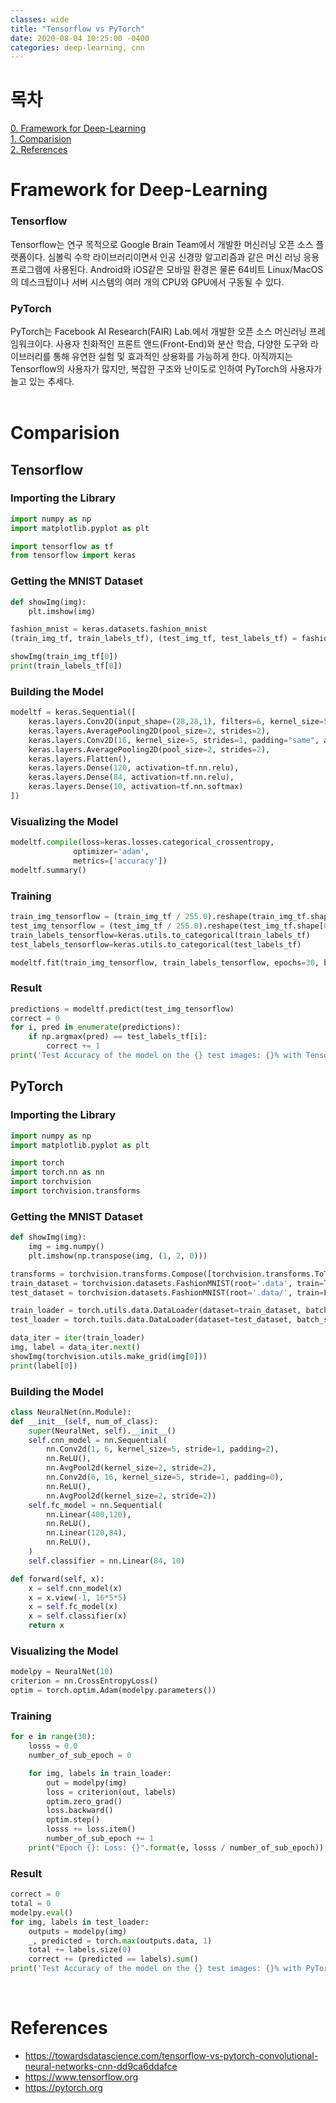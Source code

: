 ```yaml
---
classes: wide
title: "Tensorflow vs PyTorch"
date: 2020-08-04 10:25:00 -0400
categories: deep-learning, cnn
---
```


# 목차
[0. Framework for Deep-Learning](#framework-for-deep-learning)   
[1. Comparision](#comparision)   
[2. References](#references)
<br>

# Framework for Deep-Learning
### Tensorflow
Tensorflow는 연구 목적으로 Google Brain Team에서 개발한 머신러닝 오픈 소스 플랫폼이다. 심볼릭 수학 라이브러리이면서 인공 신경망 알고리즘과 같은 머신 러닝 응용프로그램에 사용된다. Android와 iOS같은 모바일 환경은 물론 64비트 Linux/MacOS의 데스크탑이나 서버 시스템의 여러 개의 CPU와 GPU에서 구동될 수 있다. 

### PyTorch
PyTorch는 Facebook AI Research(FAIR) Lab.에서 개발한  오픈 소스 머신러닝 프레임워크이다. 사용자 친화적인 프론트 앤드(Front-End)와 분산 학습, 다양한 도구와 라이브러리를 통해 유연한 실험 및 효과적인 상용화를 가능하게 한다. 아직까지는 Tensorflow의 사용자가 많지만, 복잡한 구조와 난이도로 인하여 PyTorch의 사용자가 늘고 있는 추세다.   
<br>


# Comparision
## Tensorflow
### Importing the Library
```python
import numpy as np
import matplotlib.pyplot as plt

import tensorflow as tf
from tensorflow import keras
```
### Getting the MNIST Dataset
```python
def showImg(img):   
    plt.imshow(img)

fashion_mnist = keras.datasets.fashion_mnist
(train_img_tf, train_labels_tf), (test_img_tf, test_labels_tf) = fashion_mnist.load_data()

showImg(train_img_tf[0])
print(train_labels_tf[0])
```
### Building the Model
```python
modeltf = keras.Sequential([   
    keras.layers.Conv2D(input_shape=(28,28,1), filters=6, kernel_size=5, strides=1, padding="same", activation=tf.nn.relu),
    keras.layers.AveragePooling2D(pool_size=2, strides=2),
    keras.layers.Conv2D(16, kernel_size=5, strides=1, padding="same", activation=tf.nn.relu),
    keras.layers.AveragePooling2D(pool_size=2, strides=2),
    keras.layers.Flatten(),
    keras.layers.Dense(120, activation=tf.nn.relu),
    keras.layers.Dense(84, activation=tf.nn.relu),
    keras.layers.Dense(10, activation=tf.nn.softmax)
])
```
### Visualizing the Model
```python
modeltf.compile(loss=keras.losses.categorical_crossentropy,
              optimizer='adam',
              metrics=['accuracy'])
modeltf.summary()
```
### Training
```python
train_img_tensorflow = (train_img_tf / 255.0).reshape(train_img_tf.shape[0], 28, 28, 1)
test_img_tensorflow = (test_img_tf / 255.0).reshape(test_img_tf.shape[0], 28, 28 ,1)
train_labels_tensorflow=keras.utils.to_categorical(train_labels_tf)
test_labels_tensorflow=keras.utils.to_categorical(test_labels_tf)

modeltf.fit(train_img_tensorflow, train_labels_tensorflow, epochs=30, batch_size=32)
```
### Result
```python
predictions = modeltf.predict(test_img_tensorflow)
correct = 0
for i, pred in enumerate(predictions):
    if np.argmax(pred) == test_labels_tf[i]:
        correct += 1
print('Test Accuracy of the model on the {} test images: {}% with TensorFlow'.format(test_img_tf.shape[0], 100 * correct/test_img_tf.shape[0]))
```
## PyTorch
### Importing the Library
```python
import numpy as np
import matplotlib.pyplot as plt

import torch
import torch.nn as nn
import torchvision
import torchvision.transforms
```
### Getting the MNIST Dataset
```python
def showImg(img):   
    img = img.numpy()   
    plt.imshow(np.transpose(img, (1, 2, 0)))   

transforms = torchvision.transforms.Compose([torchvision.transforms.ToTensor])
train_dataset = torchvision.datasets.FashionMNIST(root='.data', train=True, transform=transforms, download=True)
test_dataset = torchvision.datasets.FashionMNIST(root='.data/', train=Fasle, transform=transforms, download=True)

train_loader = torch.utils.data.DataLoader(dataset=train_dataset, batch_size=32, shuffle=False)
test_loader = torch.tuils.data.DataLoader(dataset=test_dataset, batch_size=32, shuffle=False)

data_iter = iter(train_loader)
img, label = data_iter.next()
showImg(torchvision.utils.make_grid(img[0]))
print(label[0])
```
### Building the Model
```python
class NeuralNet(nn.Module):
def __init__(self, num_of_class):
    super(NeuralNet, self).__init__()
    self.cnn_model = nn.Sequential(
        nn.Conv2d(1, 6, kernel_size=5, stride=1, padding=2),
        nn.ReLU(),
        nn.AvgPool2d(kernel_size=2, stride=2),
        nn.Conv2d(6, 16, kernel_size=5, stride=1, padding=0),
        nn.ReLU(),
        nn.AvgPool2d(kernel_size=2, stride=2))
    self.fc_model = nn.Sequential(
        nn.Linear(400,120),
        nn.ReLU(),
        nn.Linear(120,84),
        nn.ReLU(),
    )
    self.classifier = nn.Linear(84, 10)

def forward(self, x):
    x = self.cnn_model(x)
    x = x.view(-1, 16*5*5)
    x = self.fc_model(x)
    x = self.classifier(x)
    return x
```
### Visualizing the Model
```python
modelpy = NeuralNet(10)
criterion = nn.CrossEntropyLoss()
optim = torch.optim.Adam(modelpy.parameters())
```
### Training
```python
for e in range(30):
    losss = 0.0
    number_of_sub_epoch = 0

    for img, labels in train_loader:
        out = modelpy(img)
        loss = criterion(out, labels)
        optim.zero_grad()
        loss.backward()
        optim.step()
        losss += loss.item()
        number_of_sub_epoch += 1
    print("Epoch {}: Loss: {}".format(e, losss / number_of_sub_epoch))
```
### Result
```python
correct = 0
total = 0
modelpy.eval()
for img, labels in test_loader:
    outputs = modelpy(img)
    _, predicted = torch.max(outputs.data, 1)
    total += labels.size(0)
    correct += (predicted == labels).sum()
print('Test Accuracy of the model on the {} test images: {}% with PyTorch'.format(total, 100 * correct // total))
```
<br>


# References
- https://towardsdatascience.com/tensorflow-vs-pytorch-convolutional-neural-networks-cnn-dd9ca6ddafce
- https://www.tensorflow.org
- https://pytorch.org
